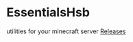 # EssentialsHsb
utilities for your minecraft server
    [Releases](https://github.com/HasheDev/EssentialsHsb/releases)
